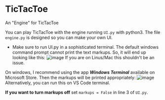 # TicTacToe
An "Engine" for TicTacToe

You can play TicTacToe with the engine running `UI.py` with python3.
The file `engine.py` is designed so you can make your own UI.

* Make sure to run UI.py in a sophisticated terminal. The default windows command prompt cannot print the text markups. So, it will end up looking like this:
![image](https://user-images.githubusercontent.com/36256481/153246670-3822ee56-7ffc-436b-a284-f72e1f6d5fba.png)
If you are on Linus/Mac this shouldn't be an issue.

On windows, I recommend using the app ***Windows Terminal*** available on Microsoft Store. Then the markups will be printed appropriately:
![image](https://user-images.githubusercontent.com/36256481/153247113-25a40e5c-4cea-4a56-992c-0e6fe4cbf64e.png)
Alternatively, you can run this on VS Code terminal.

**If you want to turn markups off** set `markups = False` in line 3 of `UI.py`.
